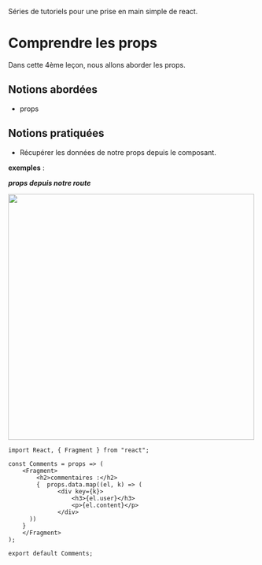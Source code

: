 Séries de tutoriels pour une prise en main simple de react.

# Comprendre les props
Dans cette 4ème leçon, nous allons aborder les props.

## Notions abordées
* props 

## Notions pratiquées
* Récupérer les données de notre props depuis le composant.

**exemples** :

***props depuis notre route***

<img src="https://goopics.net/i/QRb2N" width="500px" />

```
import React, { Fragment } from "react";

const Comments = props => (
	<Fragment>
		<h2>commentaires :</h2>
		{  props.data.map((el, k) => (
			  <div key={k}>
				  <h3>{el.user}</h3>
				  <p>{el.content}</p>
			  </div>
      ))
    }
	</Fragment>
);

export default Comments;

```
